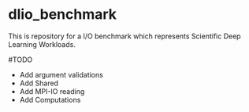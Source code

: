 # dlio_benchmark
This is repository for a I/O benchmark which represents Scientific Deep Learning Workloads.

#TODO
- Add argument validations
- Add Shared
- Add MPI-IO reading
- Add Computations